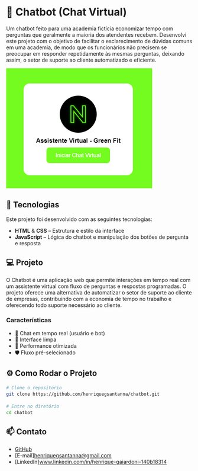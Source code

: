 # 🤖 Chatbot (Chat Virtual)

Um chatbot feito para uma academia fictícia economizar tempo com perguntas que geralmente a maioria dos atendentes recebem. Desenvolvi este projeto com o objetivo de facilitar o esclarecimento de dúvidas comuns em uma academia, de modo que os funcionários não precisem se preocupar em responder repetidamente às mesmas perguntas, deixando assim, o setor de suporte ao cliente automatizado e eficiente.

![screenshot](imagens/chatbot1.png)

## 🚀 Tecnologias

Este projeto foi desenvolvido com as seguintes tecnologias:

- **HTML** & **CSS** – Estrutura e estilo da interface
- **JavaScript** – Lógica do chatbot e manipulação dos botões de pergunta e resposta

## 💻 Projeto

O Chatbot é uma aplicação web que permite interações em tempo real com um assistente virtual com fluxo de perguntas e respostas programadas. O projeto oferece uma alternativa de automatizar o setor de suporte ao cliente de empresas, contribuindo com a economia de tempo no trabalho e oferecendo todo suporte necessário ao cliente.

### Características

- 💬 Chat em tempo real (usuário e bot)
- 🎨 Interface limpa
- 🚀 Performance otimizada
- 🛡️ Fluxo pré-selecionado

## ⚙️ Como Rodar o Projeto

```bash
# Clone o repositório
git clone https://github.com/henriquegsantanna/chatbot.git

# Entre no diretório
cd chatbot
```

## 📫 Contato

- [GitHub](https://github.com/henriquegsantanna)
- [E-mail]henriquegsantanna@gmail.com
- [LinkedIn]www.linkedin.com/in/henrique-gaiardoni-140b18314